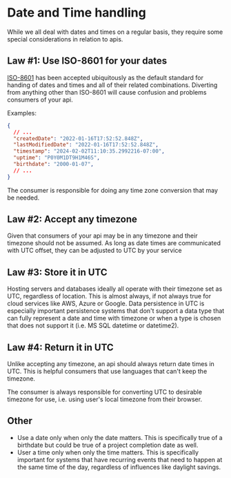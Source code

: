 # Date and Time handling

While we all deal with dates and times on a regular basis, they require some special considerations in relation to apis.

## Law #1: Use ISO-8601 for your dates

[ISO-8601](https://www.iso.org/iso-8601-date-and-time-format.html) has been accepted ubiquitously as the default standard for handing of dates and times and all of their related combinations.  Diverting from anything other than ISO-8601 will cause confusion and problems consumers of your api.

Examples:

```json
{
  // ...
  "createdDate": "2022-01-16T17:52:52.848Z",
  "lastModifiedDate": "2022-01-16T17:52:52.848Z",
  "timestamp": "2024-02-02T11:10:35.2992216-07:00",
  "uptime": "P0Y0M1DT9H1M46S",
  "birthdate": "2000-01-07",
  // ...
}
```

The consumer is responsible for doing any time zone conversion that may be needed.

## Law #2: Accept any timezone

Given that consumers of your api may be in any timezone and their timezone should not be assumed.  As long as date times are communicated with UTC offset, they can be adjusted to UTC by your service

## Law #3: Store it in UTC

Hosting servers and databases ideally all operate with their timezone set as UTC, regardless of location.  This is almost always, if not always true for cloud services like AWS, Azure or Google.  Data persistence in UTC is especially important persistence systems that don't support a data type that can fully represent a date and time with timezone or when a type is chosen that does not support it (i.e. MS SQL datetime or datetime2).

## Law #4: Return it in UTC

Unlike accepting any timezone, an api should always return date times in UTC.  This is helpful consumers that use languages that can't keep the timezone.

The consumer is always responsible for converting UTC to desirable timezone for use, i.e. using user's local timezone from their browser.


## Other

* Use a date only when only the date matters.  This is specifically true of a birthdate but could be true of a project completion date as well.
* User a time only when only the time matters.  This is specifically important for systems that have recurring events that need to happen at the same time of the day, regardless of influences like daylight savings.